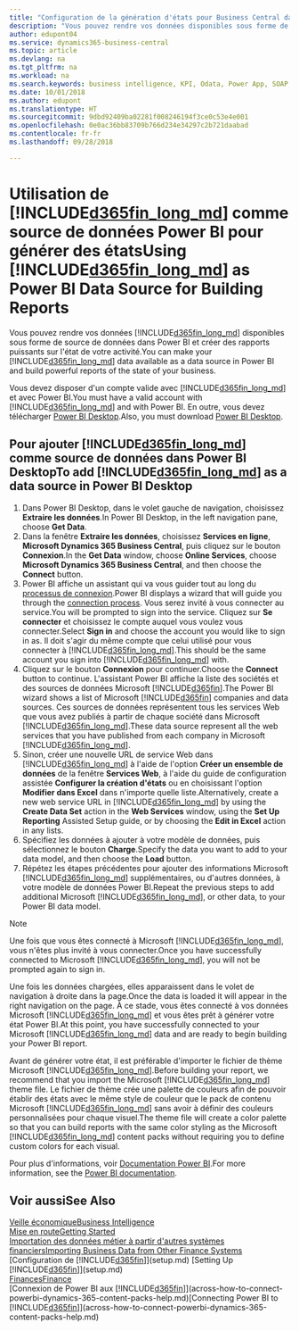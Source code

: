```yaml
---
title: "Configuration de la génération d'états pour Business Central dans Power BI | Microsoft Docs"
description: "Vous pouvez rendre vos données disponibles sous forme de source de données dans Power BI et créer des rapports puissants sur l'état de votre activité."
author: edupont04
ms.service: dynamics365-business-central
ms.topic: article
ms.devlang: na
ms.tgt_pltfrm: na
ms.workload: na
ms.search.keywords: business intelligence, KPI, Odata, Power App, SOAP, analysis
ms.date: 10/01/2018
ms.author: edupont
ms.translationtype: HT
ms.sourcegitcommit: 9dbd92409ba02281f008246194f3ce0c53e4e001
ms.openlocfilehash: 0e0ac36bb83709b766d234e34297c2b721daabad
ms.contentlocale: fr-fr
ms.lasthandoff: 09/28/2018

---
```

# <a name="using-included365finlongmdincludesd365finlongmdmd-as-power-bi-data-source-for-building-reports"></a><span data-ttu-id="67457-103">Utilisation de [!INCLUDE[d365fin_long_md](includes/d365fin_long_md.md)] comme source de données Power BI pour générer des états</span><span class="sxs-lookup"><span data-stu-id="67457-103">Using [!INCLUDE[d365fin_long_md](includes/d365fin_long_md.md)] as Power BI Data Source for Building Reports</span></span>
<span data-ttu-id="67457-104">Vous pouvez rendre vos données [!INCLUDE[d365fin_long_md](includes/d365fin_long_md.md)] disponibles sous forme de source de données dans Power BI et créer des rapports puissants sur l'état de votre activité.</span><span class="sxs-lookup"><span data-stu-id="67457-104">You can make your [!INCLUDE[d365fin_long_md](includes/d365fin_long_md.md)] data available as a data source in Power BI and build powerful reports of the state of your business.</span></span>  

<span data-ttu-id="67457-105">Vous devez disposer d'un compte valide avec [!INCLUDE[d365fin_long_md](includes/d365fin_long_md.md)] et avec Power BI.</span><span class="sxs-lookup"><span data-stu-id="67457-105">You must have a valid account with [!INCLUDE[d365fin_long_md](includes/d365fin_long_md.md)] and with Power BI.</span></span> <span data-ttu-id="67457-106">En outre, vous devez télécharger [Power BI Desktop](https://powerbi.microsoft.com/en-us/desktop/).</span><span class="sxs-lookup"><span data-stu-id="67457-106">Also, you must download [Power BI Desktop](https://powerbi.microsoft.com/en-us/desktop/).</span></span>  

## <a name="to-add-included365finlongmdincludesd365finlongmdmd-as-a-data-source-in-power-bi-desktop"></a><span data-ttu-id="67457-107">Pour ajouter [!INCLUDE[d365fin_long_md](includes/d365fin_long_md.md)] comme source de données dans Power BI Desktop</span><span class="sxs-lookup"><span data-stu-id="67457-107">To add [!INCLUDE[d365fin_long_md](includes/d365fin_long_md.md)] as a data source in Power BI Desktop</span></span>
1. <span data-ttu-id="67457-108">Dans Power BI Desktop, dans le volet gauche de navigation, choisissez **Extraire les données**.</span><span class="sxs-lookup"><span data-stu-id="67457-108">In Power BI Desktop, in the left navigation pane, choose **Get Data**.</span></span>
2. <span data-ttu-id="67457-109">Dans la fenêtre **Extraire les données**, choisissez **Services en ligne**, **Microsoft Dynamics 365 Business Central**, puis cliquez sur le bouton **Connexion**.</span><span class="sxs-lookup"><span data-stu-id="67457-109">In the **Get Data** window, choose **Online Services**, choose **Microsoft Dynamics 365 Business Central**, and then choose the **Connect** button.</span></span>
3. <span data-ttu-id="67457-110">Power BI affiche un assistant qui va vous guider tout au long du [processus de connexion](across-how-to-connect-powerbi-dynamics-365-content-packs-help.md).</span><span class="sxs-lookup"><span data-stu-id="67457-110">Power BI displays a wizard that will guide you through the [connection process](across-how-to-connect-powerbi-dynamics-365-content-packs-help.md).</span></span> <span data-ttu-id="67457-111">Vous serez invité à vous connecter au service.</span><span class="sxs-lookup"><span data-stu-id="67457-111">You will be prompted to sign into the service.</span></span> <span data-ttu-id="67457-112">Cliquez sur **Se connecter** et choisissez le compte auquel vous voulez vous connecter.</span><span class="sxs-lookup"><span data-stu-id="67457-112">Select **Sign in** and choose the account you would like to sign in as.</span></span> <span data-ttu-id="67457-113">Il doit s'agir du même compte que celui utilisé pour vous connecter à [!INCLUDE[d365fin_long_md](includes/d365fin_long_md.md)].</span><span class="sxs-lookup"><span data-stu-id="67457-113">This should be the same account you sign into [!INCLUDE[d365fin_long_md](includes/d365fin_long_md.md)] with.</span></span>
4. <span data-ttu-id="67457-114">Cliquez sur le bouton **Connexion** pour continuer.</span><span class="sxs-lookup"><span data-stu-id="67457-114">Choose the **Connect** button to continue.</span></span> <span data-ttu-id="67457-115">L'assistant Power BI affiche la liste des sociétés et des sources de données Microsoft [!INCLUDE[d365fin](includes/d365fin_md.md)].</span><span class="sxs-lookup"><span data-stu-id="67457-115">The Power BI wizard shows a list of Microsoft [!INCLUDE[d365fin](includes/d365fin_md.md)] companies and data sources.</span></span> <span data-ttu-id="67457-116">Ces sources de données représentent tous les services Web que vous avez publiés à partir de chaque société dans Microsoft [!INCLUDE[d365fin_long_md](includes/d365fin_long_md.md)].</span><span class="sxs-lookup"><span data-stu-id="67457-116">These data source represent all the web services that you have published from each company in Microsoft [!INCLUDE[d365fin_long_md](includes/d365fin_long_md.md)].</span></span>
5. <span data-ttu-id="67457-117">Sinon, créer une nouvelle URL de service Web dans [!INCLUDE[d365fin_long_md](includes/d365fin_long_md.md)] à l'aide de l'option **Créer un ensemble de données** de la fenêtre **Services Web**, à l'aide du guide de configuration assistée **Configurer la création d'états** ou en choisissant l'option **Modifier dans Excel** dans n'importe quelle liste.</span><span class="sxs-lookup"><span data-stu-id="67457-117">Alternatively, create a new web service URL in [!INCLUDE[d365fin_long_md](includes/d365fin_long_md.md)] by using the **Create Data Set** action in the **Web Services** window, using the **Set Up Reporting** Assisted Setup guide, or by choosing the **Edit in Excel** action in any lists.</span></span>
6. <span data-ttu-id="67457-118">Spécifiez les données à ajouter à votre modèle de données, puis sélectionnez le bouton **Charge**.</span><span class="sxs-lookup"><span data-stu-id="67457-118">Specify the data you want to add to your data model, and then choose the **Load** button.</span></span>
7. <span data-ttu-id="67457-119">Répétez les étapes précédentes pour ajouter des informations Microsoft [!INCLUDE[d365fin_long_md](includes/d365fin_long_md.md)] supplémentaires, ou d'autres données, à votre modèle de données Power BI.</span><span class="sxs-lookup"><span data-stu-id="67457-119">Repeat the previous steps to add additional Microsoft [!INCLUDE[d365fin_long_md](includes/d365fin_long_md.md)], or other data, to your Power BI data model.</span></span>

> [!NOTE]  
> <span data-ttu-id="67457-120">Une fois que vous êtes connecté à Microsoft [!INCLUDE[d365fin_long_md](includes/d365fin_long_md.md)], vous n'êtes plus invité à vous connecter.</span><span class="sxs-lookup"><span data-stu-id="67457-120">Once you have successfully connected to Microsoft [!INCLUDE[d365fin_long_md](includes/d365fin_long_md.md)], you will not be prompted again to sign in.</span></span>

<span data-ttu-id="67457-121">Une fois les données chargées, elles apparaissent dans le volet de navigation à droite dans la page.</span><span class="sxs-lookup"><span data-stu-id="67457-121">Once the data is loaded it will appear in the right navigation on the page.</span></span> <span data-ttu-id="67457-122">À ce stade, vous êtes connecté à vos données Microsoft [!INCLUDE[d365fin_long_md](includes/d365fin_long_md.md)] et vous êtes prêt à générer votre état Power BI.</span><span class="sxs-lookup"><span data-stu-id="67457-122">At this point, you have successfully connected to your Microsoft [!INCLUDE[d365fin_long_md](includes/d365fin_long_md.md)] data and are ready to begin building your Power BI report.</span></span> 

<span data-ttu-id="67457-123">Avant de générer votre état, il est préférable d'importer le fichier de thème Microsoft [!INCLUDE[d365fin_long_md](includes/d365fin_long_md.md)].</span><span class="sxs-lookup"><span data-stu-id="67457-123">Before building your report, we recommend that you import the Microsoft [!INCLUDE[d365fin_long_md](includes/d365fin_long_md.md)] theme file.</span></span>  <span data-ttu-id="67457-124">Le fichier de thème crée une palette de couleurs afin de pouvoir établir des états avec le même style de couleur que le pack de contenu Microsoft [!INCLUDE[d365fin_long_md](includes/d365fin_long_md.md)] sans avoir à définir des couleurs personnalisées pour chaque visuel.</span><span class="sxs-lookup"><span data-stu-id="67457-124">The theme file will create a color palette so that you can build reports with the same color styling as the Microsoft [!INCLUDE[d365fin_long_md](includes/d365fin_long_md.md)] content packs without requiring you to define custom colors for each visual.</span></span>

<span data-ttu-id="67457-125">Pour plus d'informations, voir [Documentation Power BI](https://powerbi.microsoft.com/documentation/powerbi-landing-page/).</span><span class="sxs-lookup"><span data-stu-id="67457-125">For more information, see the [Power BI documentation](https://powerbi.microsoft.com/documentation/powerbi-landing-page/).</span></span>

## <a name="see-also"></a><span data-ttu-id="67457-126">Voir aussi</span><span class="sxs-lookup"><span data-stu-id="67457-126">See Also</span></span>
[<span data-ttu-id="67457-127">Veille économique</span><span class="sxs-lookup"><span data-stu-id="67457-127">Business Intelligence</span></span>](bi.md)  
[<span data-ttu-id="67457-128">Mise en route</span><span class="sxs-lookup"><span data-stu-id="67457-128">Getting Started</span></span>](product-get-started.md)  
[<span data-ttu-id="67457-129">Importation des données métier à partir d'autres systèmes financiers</span><span class="sxs-lookup"><span data-stu-id="67457-129">Importing Business Data from Other Finance Systems</span></span>](across-import-data-configuration-packages.md)  
<span data-ttu-id="67457-130">[Configuration de [!INCLUDE[d365fin](includes/d365fin_md.md)]](setup.md) </span><span class="sxs-lookup"><span data-stu-id="67457-130">[Setting Up [!INCLUDE[d365fin](includes/d365fin_md.md)]](setup.md) </span></span>  
[<span data-ttu-id="67457-131">Finances</span><span class="sxs-lookup"><span data-stu-id="67457-131">Finance</span></span>](finance.md)  
<span data-ttu-id="67457-132">[Connexion de Power BI aux [!INCLUDE[d365fin](includes/d365fin_md.md)]](across-how-to-connect-powerbi-dynamics-365-content-packs-help.md)</span><span class="sxs-lookup"><span data-stu-id="67457-132">[Connecting Power BI to [!INCLUDE[d365fin](includes/d365fin_md.md)]](across-how-to-connect-powerbi-dynamics-365-content-packs-help.md)</span></span>  

